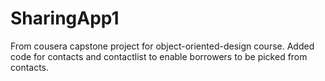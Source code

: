 # SharingApp1
From cousera capstone project for object-oriented-design course.
Added code for contacts and contactlist to enable borrowers to be picked from contacts.

